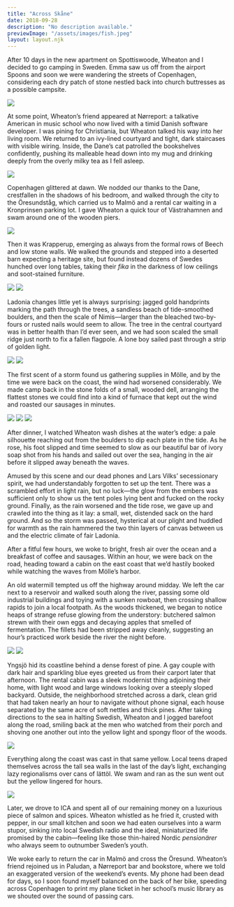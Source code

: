 ```yaml
---
title: "Across Skåne"
date: 2018-09-28
description: "No description available."
previewImage: "/assets/images/fish.jpeg"
layout: layout.njk
---
```

After 10 days in the new apartment on Spottiswoode, Wheaton and I decided to go camping in Sweden. Emma saw us off from the airport Spoons and soon we were wandering the streets of Copenhagen, considering each dry patch of stone nestled back into church buttresses as a possible campsite.

![](/assets/images/copenhagen1.jpg)

At some point, Wheaton’s friend appeared at Nørreport: a talkative American in music school who now lived with a timid Danish software developer. I was pining for Christiania, but Wheaton talked his way into her living room. We returned to an ivy-lined courtyard and tight, dark staircases with visible wiring. Inside, the Dane’s cat patrolled the bookshelves confidently, pushing its malleable head down into my mug and drinking deeply from the overly milky tea as I fell asleep.

![](/assets/images/copenhagen2.jpg)

Copenhagen glittered at dawn. We nodded our thanks to the Dane, crestfallen in the shadows of his bedroom, and walked through the city to the Öresundståg, which carried us to Malmö and a rental car waiting in a Kronprinsen parking lot. I gave Wheaton a quick tour of Västrahamnen and swam around one of the wooden piers.

![](/assets/images/copenhagen3.jpg)

Then it was Krapperup, emerging as always from the formal rows of Beech and low stone walls. We walked the grounds and stepped into a deserted barn expecting a heritage site, but found instead dozens of Swedes hunched over long tables, taking their *fika* in the darkness of low ceilings and soot-stained furniture.

![](/assets/images/krapperup1.jpeg)
![](/assets/images/krapperup2.jpeg)

Ladonia changes little yet is always surprising: jagged gold handprints marking the path through the trees, a sandless beach of tide-smoothed boulders, and then the scale of Nimis—larger than the bleached two-by-fours or rusted nails would seem to allow. The tree in the central courtyard was in better health than I’d ever seen, and we had soon scaled the small ridge just north to fix a fallen flagpole. A lone boy sailed past through a strip of golden light.

![](/assets/images/ladonia1.jpeg)
![](/assets/images/ladonia2.jpeg)

The first scent of a storm found us gathering supplies in Mölle, and by the time we were back on the coast, the wind had worsened considerably. We made camp back in the stone folds of a small, wooded dell, arranging the flattest stones we could find into a kind of furnace that kept out the wind and roasted our sausages in minutes.

![](/assets/images/ladonia3.jpeg)
![](/assets/images/furnace1.jpeg)
![](/assets/images/furnace2.jpeg)

After dinner, I watched Wheaton wash dishes at the water’s edge: a pale silhouette reaching out from the boulders to dip each plate in the tide. As he rose, his foot slipped and time seemed to slow as our beautiful bar of ivory soap shot from his hands and sailed out over the sea, hanging in the air before it slipped away beneath the waves.

Amused by this scene and our dead phones and Lars Vilks’ secessionary spirit, we had understandably forgotten to set up the tent. There was a scrambled effort in light rain, but no luck—the glow from the embers was sufficient only to show us the tent poles lying bent and fucked on the rocky ground. Finally, as the rain worsened and the tide rose, we gave up and crawled into the thing as it lay: a small, wet, distended sack on the hard ground. And so the storm was passed, hysterical at our plight and huddled for warmth as the rain hammered the two thin layers of canvas between us and the electric climate of fair Ladonia.

After a fitful few hours, we woke to bright, fresh air over the ocean and a breakfast of coffee and sausages. Within an hour, we were back on the road, heading toward a cabin on the east coast that we’d hastily booked while watching the waves from Mölle’s harbor.

An old watermill tempted us off the highway around midday. We left the car next to a reservoir and walked south along the river, passing some old industrial buildings and toying with a sunken rowboat, then crossing shallow rapids to join a local footpath. As the woods thickened, we began to notice heaps of strange refuse glowing from the understory: butchered salmon strewn with their own eggs and decaying apples that smelled of fermentation. The fillets had been stripped away cleanly, suggesting an hour’s practiced work beside the river the night before.

![](/assets/images/fish.jpeg)
![](/assets/images/apples.jpeg)

Yngsjö hid its coastline behind a dense forest of pine. A gay couple with dark hair and sparkling blue eyes greeted us from their carport later that afternoon. The rental cabin was a sleek modernist thing adjoining their home, with light wood and large windows looking over a steeply sloped backyard. Outside, the neighborhood stretched across a dark, clean grid that had taken nearly an hour to navigate without phone signal, each house separated by the same acre of soft nettles and thick pines. After taking directions to the sea in halting Swedish, Wheaton and I jogged barefoot along the road, smiling back at the men who watched from their porch and shoving one another out into the yellow light and spongy floor of the woods.

![](/assets/images/yngsjo1.jpg)

Everything along the coast was cast in that same yellow. Local teens draped themselves across the tall sea walls in the last of the day’s light, exchanging lazy regionalisms over cans of lättöl. We swam and ran as the sun went out but the yellow lingered for hours.

![](/assets/images/yngsjo2.jpg)

Later, we drove to ICA and spent all of our remaining money on a luxurious piece of salmon and spices. Wheaton whistled as he fried it, crusted with pepper, in our small kitchen and soon we had eaten ourselves into a warm stupor, sinking into local Swedish radio and the ideal, miniaturized life promised by the cabin—feeling like those thin-haired Nordic *pensionärer* who always seem to outnumber Sweden’s youth.

We woke early to return the car in Malmö and cross the Öresund. Wheaton’s friend rejoined us in Paludan, a Nørreport bar and bookstore, where we told an exaggerated version of the weekend’s events. My phone had been dead for days, so I soon found myself balanced on the back of her bike, speeding across Copenhagen to print my plane ticket in her school’s music library as we shouted over the sound of passing cars.


